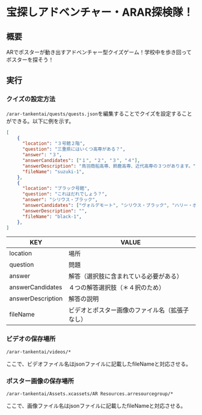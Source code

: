 # 宝探しアドベンチャー・ARAR探検隊！

## 概要

ARでポスターが動き出すアドベンチャー型クイズゲーム！学校中を歩き回ってポスターを探そう！

## 実行

### クイズの設定方法

`/arar-tankentai/quests/quests.json`を編集することでクイズを設定することができる。以下に例を示す。

``` quests.json
[
    {
      "location": "３号館２階",
      "question": "三重県にはいくつ高専がある？",
      "answer": "３",
      "answerCandidates": ["１", "２", "３", "４"],
      "answerDescription": "鳥羽商船高専、鈴鹿高専、近代高専の３つがあります。",
      "fileName": "suzuki-1",
    },
    {
      "location": "ブラック号館",
      "question": "これはだれでしょう？",
      "answer": "シリウス・ブラック",
      "answerCandidates": ["ヴォルデモート", "シリウス・ブラック", "ハリー・ポッター", "ロン・ウィーズリー"],
      "answerDescription": "",
      "fileName": "black-1",
    },
]
```

|**KEY**|**VALUE**|
|---|---|
|location|場所|
|question|問題|
|answer|解答（選択肢に含まれている必要がある）|
|answerCandidates|４つの解答選択肢（＊４択のため）|
|answerDescription|解答の説明|
|fileName|ビデオとポスター画像のファイル名（拡張子なし）|

### ビデオの保存場所

`/arar-tankentai/videos/*`

ここで、ビデオファイル名はjsonファイルに記載したfileNameと対応させる。

### ポスター画像の保存場所

`/arar-tankentai/Assets.xcassets/AR Resources.arresourcegroup/*`

ここで、画像ファイル名はjsonファイルに記載したfileNameと対応させる。
